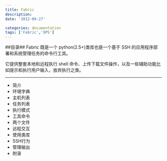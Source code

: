 ```yaml
---
title: Fabric 
description:
date: '2012-09-27'

categories: documentation
tags: ['Fabric','OPS']
---
```


##目录##
Fabric 既是一个 python(2.5+)类库也是一个基于 SSH 的应用程序部署和系统管理任务的命令行工具。

它提供整套本地和远程执行 shell 命令、上传下载文件操作，以及一些辅助功能比如提示和执行用户输入，放弃执行之类。

* * *

+ 简介
+ 环境字典
+ 主机列表
+ 任务列表
+ 执行模式
+ 工具命令
+ 两个文件
+ 远程交互
+ 使用类库
+ SSH行为
+ 管理输出
+ 附录
